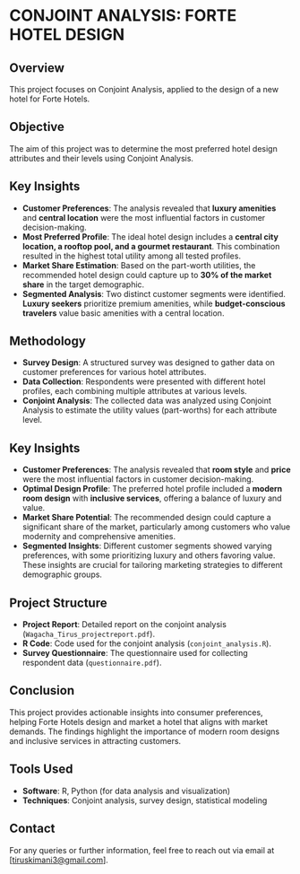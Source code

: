 # CONJOINT ANALYSIS: FORTE HOTEL DESIGN

## Overview
This project focuses on Conjoint Analysis, applied to the design of a new hotel for Forte Hotels.

## Objective
The aim of this project was to determine the most preferred hotel design attributes and their levels using Conjoint Analysis.

## Key Insights
- **Customer Preferences**: The analysis revealed that **luxury amenities** and **central location** were the most influential factors in customer decision-making.
- **Most Preferred Profile**: The ideal hotel design includes a **central city location, a rooftop pool, and a gourmet restaurant**. This combination resulted in the highest total utility among all tested profiles.
- **Market Share Estimation**: Based on the part-worth utilities, the recommended hotel design could capture up to **30% of the market share** in the target demographic.
- **Segmented Analysis**: Two distinct customer segments were identified. **Luxury seekers** prioritize premium amenities, while **budget-conscious travelers** value basic amenities with a central location.

## Methodology
- **Survey Design**: A structured survey was designed to gather data on customer preferences for various hotel attributes.
- **Data Collection**: Respondents were presented with different hotel profiles, each combining multiple attributes at various levels.
- **Conjoint Analysis**: The collected data was analyzed using Conjoint Analysis to estimate the utility values (part-worths) for each attribute level.

## Key Insights
- **Customer Preferences**: The analysis revealed that **room style** and **price** were the most influential factors in customer decision-making.
- **Optimal Design Profile**: The preferred hotel profile included a **modern room design** with **inclusive services**, offering a balance of luxury and value.
- **Market Share Potential**: The recommended design could capture a significant share of the market, particularly among customers who value modernity and comprehensive amenities.
- **Segmented Insights**: Different customer segments showed varying preferences, with some prioritizing luxury and others favoring value. These insights are crucial for tailoring marketing strategies to different demographic groups.

## Project Structure
- **Project Report**: Detailed report on the conjoint analysis (`Wagacha_Tirus_projectreport.pdf`).
- **R Code**: Code used for the conjoint analysis (`conjoint_analysis.R`).
- **Survey Questionnaire**: The questionnaire used for collecting respondent data (`questionnaire.pdf`).

## Conclusion
This project provides actionable insights into consumer preferences, helping Forte Hotels design and market a hotel that aligns with market demands. The findings highlight the importance of modern room designs and inclusive services in attracting customers.

## Tools Used
- **Software**: R, Python (for data analysis and visualization)
- **Techniques**: Conjoint analysis, survey design, statistical modeling
  
## Contact
For any queries or further information, feel free to reach out via email at [tiruskimani3@gmail.com].

